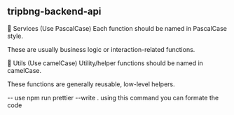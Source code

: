 ## tripbng-backend-api

🔹 Services (Use PascalCase)
Each function should be named in PascalCase style.

These are usually business logic or interaction-related functions.

🔹 Utils (Use camelCase)
Utility/helper functions should be named in camelCase.

These functions are generally reusable, low-level helpers.


-- use npm run prettier --write .   using this command you can formate the code

